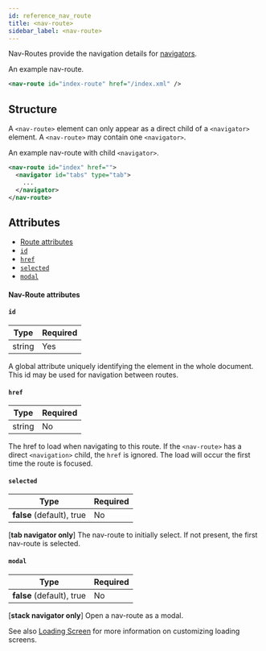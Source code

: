 ```yaml
---
id: reference_nav_route
title: <nav-route>
sidebar_label: <nav-route>
---
```


Nav-Routes provide the navigation details for [navigators](/docs/reference_navigator).

An example nav-route.

```xml
<nav-route id="index-route" href="/index.xml" />
```

## Structure

A `<nav-route>` element can only appear as a direct child of a `<navigator>` element. A `<nav-route>` may contain one `<navigator>`.

An example nav-route with child `<navigator>`.

```xml
<nav-route id="index" href="">
  <navigator id="tabs" type="tab">
    ...
  </navigator>
</nav-route>
```

## Attributes

- [Route attributes](#nav-route-attributes)
- [`id`](#id)
- [`href`](#href)
- [`selected`](#selected)
- [`modal`](#modal)

#### Nav-Route attributes

#### `id`

| Type   | Required |
| ------ | -------- |
| string | Yes      |

A global attribute uniquely identifying the element in the whole document. This id may be used for navigation between routes.

#### `href`

| Type   | Required |
| ------ | -------- |
| string | No       |

The href to load when navigating to this route. If the `<nav-route>` has a direct `<navigation>` child, the `href` is ignored. The load will occur the first time the route is focused.

#### `selected`

| Type                      | Required |
| ------------------------- | -------- |
| **false** (default), true | No       |

[**tab navigator only**] The nav-route to initially select. If not present, the first nav-route is selected.

#### `modal`

| Type                      | Required |
| ------------------------- | -------- |
| **false** (default), true | No       |

[**stack navigator only**] Open a nav-route as a modal.

See also [Loading Screen](/docs/reference_loading_screen) for more information on customizing loading screens.
